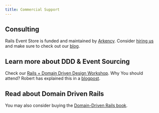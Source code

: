 ```yaml
---
title: Commercial Support
---
```


<h2 class="text-black mb-6">Consulting</h2>

Rails Event Store is funded and maintained by [Arkency](https://arkency.com). Consider [hiring us](http://arkency.com/hire-us) and make sure to check out our [blog](http://blog.arkency.com).

<h2 class="text-black mt-12 mb-6">Learn more about DDD & Event Sourcing</h2>

Check our [Rails + Domain Driven Design Workshop](https://blog.arkency.com/ddd-training/).
Why You should attend? Robert has explained this in a [blogpost](http://blog.arkency.com/2016/12/why-would-you-even-want-to-listen-about-ddd/).

<h2 class="text-black mt-12 mb-6">Read about Domain Driven Rails</h2>

You may also consider buying the [Domain-Driven Rails book](http://blog.arkency.com/domain-driven-rails/).
